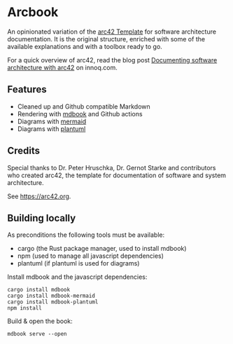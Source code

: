 # Arcbook

An opinionated variation of the [arc42 Template](https://www.arc42.de/) for software architecture documentation. It is the original structure, enriched with some of the available explanations and with a toolbox ready to go.

For a quick overview of arc42, read the blog post [Documenting software architecture with arc42](https://www.innoq.com/en/blog/brief-introduction-to-arc42/) on innoq.com.

## Features

- Cleaned up and Github compatible Markdown
- Rendering with [mdbook](https://rust-lang.github.io/mdBook/) and Github actions
- Diagrams with [mermaid](https://mermaid-js.github.io)
- Diagrams with [plantuml](https://plantuml.com/)

## Credits

Special thanks to Dr. Peter Hruschka, Dr. Gernot Starke and
contributors who created arc42, the template for documentation of software and system
architecture.

See <https://arc42.org>.

## Building locally

As preconditions the following tools must be available:

- cargo (the Rust package manager, used to install mdbook)
- npm (used to manage all javascript dependencies)
- plantuml (if plantuml is used for diagrams)

Install mdbook and the javascript dependencies:

```
cargo install mdbook
cargo install mdbook-mermaid
cargo install mdbook-plantuml
npm install
```

Build & open the book:

```
mdbook serve --open
```
